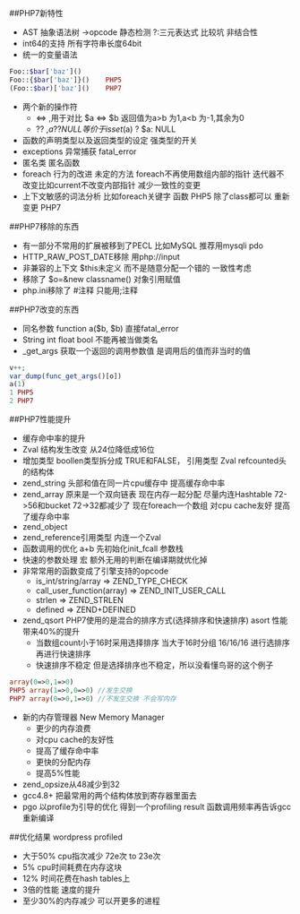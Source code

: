 ##PHP7新特性
* AST 抽象语法树 ->opcode 静态检测
?:三元表达式 比较坑 非结合性
* int64的支持 所有字符串长度64bit
* 统一的变量语法
```php
Foo::$bar['baz']()
Foo::{$bar['baz']}()    PHP5 
(Foo::$bar)['baz']()    PHP7 
```
* 两个新的操作符
    *  <=>  ,用于对比 $a <=> $b 返回值为a>b 为1,a<b 为-1,其余为0
    *  ??   ,$a ?? NULL 等价于 isset($a) ? $a: NULL
* 函数的声明类型以及返回类型的设定 强类型的开关
* exceptions 异常捕获  fatal_error
* 匿名类 匿名函数
* foreach 行为的改进 未定的方法
foreach不再使用数组内部的指针 迭代器不改变比如current不改变内部指针
减少一致性的变更
* 上下文敏感的词法分析
比如foreach关键字 函数 PHP5
除了class都可以 重新变更 PHP7

##PHP7移除的东西
* 有一部分不常用的扩展被移到了PECL 比如MySQL 推荐用mysqli pdo
* HTTP_RAW_POST_DATE移除 用php://input
* 非兼容的上下文 $this未定义 而不是随意分配一个错的 一致性考虑
* 移除了 $o=&new classname() 对象引用赋值
* php.ini移除了 #注释 只能用;注释

##PHP7改变的东西
* 同名参数 function a($b, $b)
直接fatal_error
* String int float bool 不能再被当做类名
* _get_args 获取一个返回的调用参数值 是调用后的值而非当时的值
```php
v++; 
var_dump(func_get_args()[o])
a(1)
1 PHP5
2 PHP7
```

##PHP7性能提升
* 缓存命中率的提升
* Zval 结构发生改变 从24位降低成16位
* 增加类型 boollen类型拆分成 TRUE和FALSE， 引用类型
Zval refcounted头的结构体
* zend_string 头部和值在同一片cpu缓存中 提高缓存命中率
* zend_array 原来是一个双向链表  现在内存一起分配 尽量内连Hashtable 72->56和bucket 72->32都减少了 现在foreach一个数组 对cpu cache友好 提高了缓存命中率
* zend_object
* zend_reference引用类型 内连一个Zval
* 函数调用的优化 a+b 先初始化init_fcall 参数栈
* 快速的参数处理 宏 额外无用的判断在编译期就优化掉
* 非常常用的函数变成了引擎支持的opcode
    *  is_int/string/array => ZEND_TYPE_CHECK
    *  call_user_function(array) => ZEND_INIT_USER_CALL
    *  strlen => ZEND_STRLEN
    *  defined => ZEND+DEFINED
* zend_qsort PHP7使用的是混合的排序方式(选择排序和快速排序) asort 性能带来40%的提升
    *  当数组count小于16时采用选择排序 当大于16时分组 16/16/16 进行选排序 再进行快速排序
    *  快速排序不稳定 但是选择排序也不稳定，所以没看懂鸟哥的这个例子 
```php
array(0=>0,1=>0)
PHP5 array(1=>0,0=>0) //发生交换
PHP7 array(0=>0,1=>0) //不发生交换 不会写内存
```
* 新的内存管理器 New Memory Manager
    *  更少的内存浪费
    *  对cpu cache的友好性
    *  提高了缓存命中率
    *  更快的分配内存
    *  提高5%性能
* zend_opsize从48减少到32
* gcc4.8+ 把最常用的两个结构体放到寄存器里面去
* pgo 以profile为引导的优化 得到一个profiling result 函数调用频率再告诉gcc 重新编译

##优化结果 wordpress profiled
* 大于50% cpu指次减少 72e次 to 23e次
* 5% cpu时间耗费在内存这块
* 12% 时间花费在hash tables上
* 3倍的性能 速度的提升
* 至少30%的内存减少 可以开更多的进程